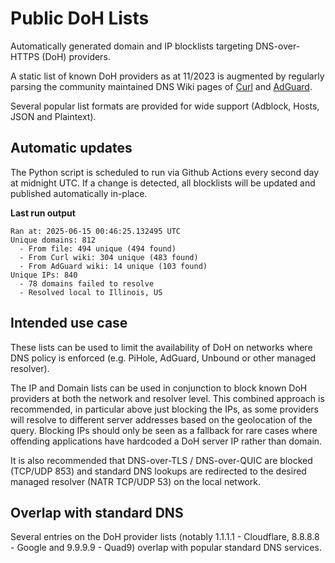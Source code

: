 # Public DoH Lists
Automatically generated domain and IP blocklists targeting DNS-over-HTTPS (DoH) providers.

A static list of known DoH providers as at 11/2023 is augmented by regularly parsing the community maintained DNS Wiki pages of [Curl](https://github.com/curl/curl/wiki/DNS-over-HTTPS) and [AdGuard](https://github.com/AdguardTeam/KnowledgeBaseDNS/blob/master/docs/general/dns-providers.md).

Several popular list formats are provided for wide support (Adblock, Hosts, JSON and Plaintext).

## Automatic updates
The Python script is scheduled to run via Github Actions every second day at midnight UTC. If a change is detected, all blocklists will be updated and published automatically in-place.

<!-- start_run-stats -->
**Last run output**
```
Ran at: 2025-06-15 00:46:25.132495 UTC
Unique domains: 812
  - From file: 494 unique (494 found)
  - From Curl wiki: 304 unique (483 found)
  - From AdGuard wiki: 14 unique (103 found)
Unique IPs: 840
  - 78 domains failed to resolve
  - Resolved local to Illinois, US
```
<!-- end_run-stats -->

## Intended use case
These lists can be used to limit the availability of DoH on networks where DNS policy is enforced (e.g. PiHole, AdGuard, Unbound or other managed resolver).

The IP and Domain lists can be used in conjunction to block known DoH providers at both the network and resolver level. This combined approach is recommended, in particular above just blocking the IPs, as some providers will resolve to different server addresses based on the geolocation of the query. Blocking IPs should only be seen as a fallback for rare cases where offending applications have hardcoded a DoH server IP rather than domain.

It is also recommended that DNS-over-TLS / DNS-over-QUIC are blocked (TCP/UDP 853) and standard DNS lookups are redirected to the desired managed resolver (NATR TCP/UDP 53) on the local network.

## Overlap with standard DNS
Several entries on the DoH provider lists (notably 1.1.1.1 - Cloudflare, 8.8.8.8 - Google and 9.9.9.9 - Quad9) overlap with popular standard DNS services.
